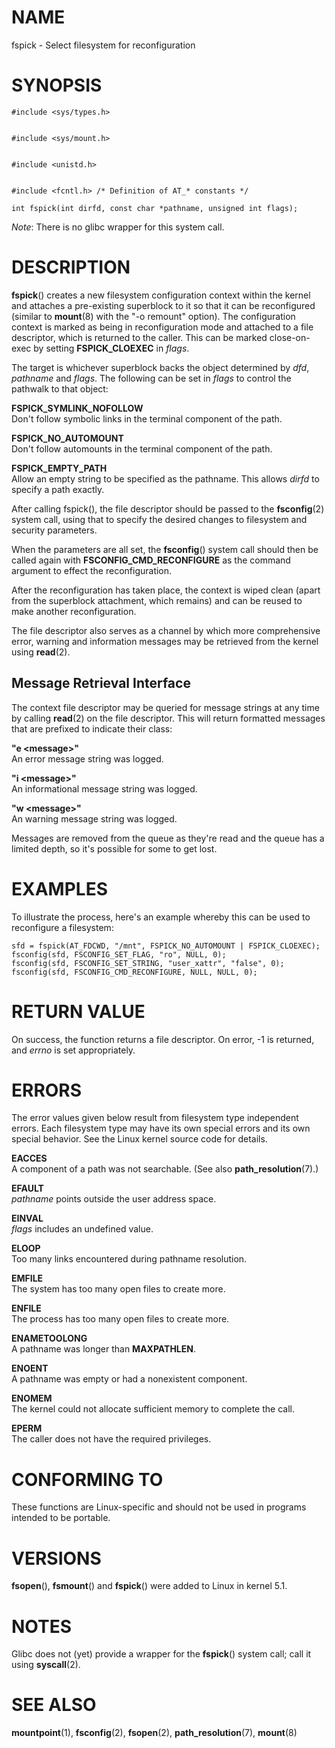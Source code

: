 # NAME

fspick - Select filesystem for reconfiguration

# SYNOPSIS

    #include <sys/types.h>


    #include <sys/mount.h>


    #include <unistd.h>


    #include <fcntl.h> /* Definition of AT_* constants */

    int fspick(int dirfd, const char *pathname, unsigned int flags);

*Note*: There is no glibc wrapper for this system call.

# DESCRIPTION

**fspick**() creates a new filesystem configuration context within the
kernel and attaches a pre-existing superblock to it so that it can be
reconfigured (similar to **mount**(8) with the "-o remount" option). The
configuration context is marked as being in reconfiguration mode and
attached to a file descriptor, which is returned to the caller. This can
be marked close-on-exec by setting **FSPICK_CLOEXEC** in *flags*.

The target is whichever superblock backs the object determined by *dfd*,
*pathname* and *flags*. The following can be set in *flags* to control
the pathwalk to that object:

**FSPICK_SYMLINK_NOFOLLOW**  
Don't follow symbolic links in the terminal component of the path.

**FSPICK_NO_AUTOMOUNT**  
Don't follow automounts in the terminal component of the path.

**FSPICK_EMPTY_PATH**  
Allow an empty string to be specified as the pathname. This allows
*dirfd* to specify a path exactly.

After calling fspick(), the file descriptor should be passed to the
**fsconfig**(2) system call, using that to specify the desired changes
to filesystem and security parameters.

When the parameters are all set, the **fsconfig**() system call should
then be called again with **FSCONFIG_CMD_RECONFIGURE** as the command
argument to effect the reconfiguration.

After the reconfiguration has taken place, the context is wiped clean
(apart from the superblock attachment, which remains) and can be reused
to make another reconfiguration.

The file descriptor also serves as a channel by which more comprehensive
error, warning and information messages may be retrieved from the kernel
using **read**(2).

## Message Retrieval Interface

The context file descriptor may be queried for message strings at any
time by calling **read**(2) on the file descriptor. This will return
formatted messages that are prefixed to indicate their class:

**"e \<message\>"**  
An error message string was logged.

**"i \<message\>"**  
An informational message string was logged.

**"w \<message\>"**  
An warning message string was logged.

Messages are removed from the queue as they're read and the queue has a
limited depth, so it's possible for some to get lost.

# EXAMPLES

To illustrate the process, here's an example whereby this can be used to
reconfigure a filesystem:

    sfd = fspick(AT_FDCWD, "/mnt", FSPICK_NO_AUTOMOUNT | FSPICK_CLOEXEC);
    fsconfig(sfd, FSCONFIG_SET_FLAG, "ro", NULL, 0);
    fsconfig(sfd, FSCONFIG_SET_STRING, "user_xattr", "false", 0);
    fsconfig(sfd, FSCONFIG_CMD_RECONFIGURE, NULL, NULL, 0);

# RETURN VALUE

On success, the function returns a file descriptor. On error, -1 is
returned, and *errno* is set appropriately.

# ERRORS

The error values given below result from filesystem type independent
errors. Each filesystem type may have its own special errors and its own
special behavior. See the Linux kernel source code for details.

**EACCES**  
A component of a path was not searchable. (See also
**path_resolution**(7).)

**EFAULT**  
*pathname* points outside the user address space.

**EINVAL**  
*flags* includes an undefined value.

**ELOOP**  
Too many links encountered during pathname resolution.

**EMFILE**  
The system has too many open files to create more.

**ENFILE**  
The process has too many open files to create more.

**ENAMETOOLONG**  
A pathname was longer than **MAXPATHLEN**.

**ENOENT**  
A pathname was empty or had a nonexistent component.

**ENOMEM**  
The kernel could not allocate sufficient memory to complete the call.

**EPERM**  
The caller does not have the required privileges.

# CONFORMING TO

These functions are Linux-specific and should not be used in programs
intended to be portable.

# VERSIONS

**fsopen**(), **fsmount**() and **fspick**() were added to Linux in
kernel 5.1.

# NOTES

Glibc does not (yet) provide a wrapper for the **fspick**() system call;
call it using **syscall**(2).

# SEE ALSO

**mountpoint**(1), **fsconfig**(2), **fsopen**(2),
**path_resolution**(7), **mount**(8)
